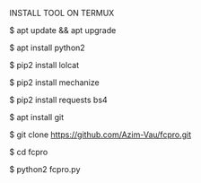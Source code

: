 INSTALL TOOL ON TERMUX

$ apt update && apt upgrade

$ apt install python2

$ pip2 install lolcat

$ pip2 install mechanize

$ pip2 install requests bs4

$ apt install git

$ git clone https://github.com/Azim-Vau/fcpro.git

$ cd fcpro

$ python2 fcpro.py
